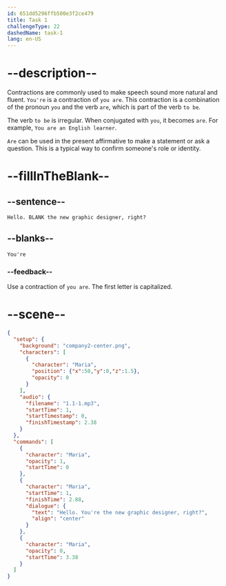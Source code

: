 ```yaml
---
id: 651dd5296ffb500e3f2ce479
title: Task 1
challengeType: 22
dashedName: task-1
lang: en-US
---
```


<!--
AUDIO REFERENCE:
Maria: Hello. You're the new graphic designer, right?
-->

# --description--

Contractions are commonly used to make speech sound more natural and fluent. `You're` is a contraction of `you are`. This contraction is a combination of the pronoun `you` and the verb `are`, which is part of the verb `to be`.

The verb `to be` is irregular. When conjugated with `you`, it becomes `are`. For example, `You are an English learner`.

`Are` can be used in the present affirmative to make a statement or ask a question. This is a typical way to confirm someone's role or identity.

# --fillInTheBlank--

## --sentence--

`Hello. BLANK the new graphic designer, right?`

## --blanks--

`You're`

### --feedback--

Use a contraction of `you are`. The first letter is capitalized.

# --scene--

```json
{
  "setup": {
    "background": "company2-center.png",
    "characters": [
      {
        "character": "Maria",
        "position": {"x":50,"y":0,"z":1.5},
        "opacity": 0
      }
    ],
    "audio": {
      "filename": "1.1-1.mp3",
      "startTime": 1,
      "startTimestamp": 0,
      "finishTimestamp": 2.38
    }
  },
  "commands": [
    {
      "character": "Maria",
      "opacity": 1,
      "startTime": 0
    },
    {
      "character": "Maria",
      "startTime": 1,
      "finishTime": 2.88,
      "dialogue": {
        "text": "Hello. You're the new graphic designer, right?",
        "align": "center"
      }
    },
    {
      "character": "Maria",
      "opacity": 0,
      "startTime": 3.38
    }
  ]
}
```
